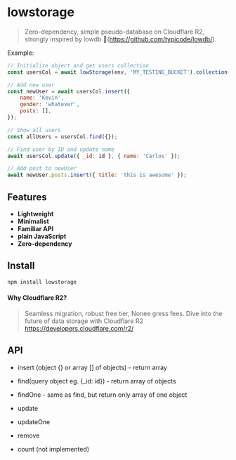 # lowstorage

> Zero-dependency, simple pseudo-database on Cloudflare R2, strongly inspired by lowdb 🤗(https://github.com/typicode/lowdb/).

Example:

```js
// Initialize object and get users collection
const usersCol = await lowStorage(env, 'MY_TESTING_BUCKET').collection('users');

// Add new user
const newUser = await usersCol.insert({
    name: 'Kevin',
    gender: 'whatever',
    posts: [],
});

// Show all users
const allUsers = usersCol.find({});

// Find user by ID and update name
await usersCol.update({ _id: id }, { name: 'Carlos' });

// Add post to newUser
await newUser.posts.insert({ title: 'this is awesome' });
```

## Features

-   **Lightweight**
-   **Minimalist**
-   **Familiar API**
-   **plain JavaScript**
-   **Zero-dependency**

## Install

```sh
npm install lowstorage
```

#### Why Cloudflare R2?

> Seamless migration, robust free tier, Nonee gress fees. Dive into the future of data storage with Cloudflare R2 https://developers.cloudflare.com/r2/

## API

-   insert (object {} or array [] of objects) - return array

-   find(query object eg. {\_id: id}) - return array of objects
-   findOne - same as find, but return only array of one object

-   update
-   updateOne

-   remove

-   count (not implemented)
